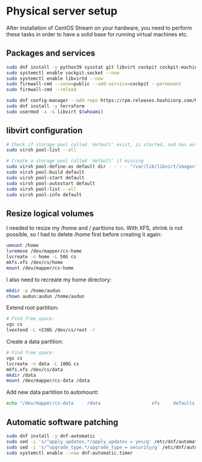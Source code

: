 # Physical server setup

After installation of CentOS Stream on your hardware, you need to perform these tasks in order to have a solid base for running virtual machines etc.

## Packages and services

```bash
sudo dnf install -y python39 sysstat git libvirt cockpit cockpit-machines virt-manager
sudo systemctl enable cockpit.socket --now
sudo systemctl enable libvirtd --now
sudo firewall-cmd --zone=public --add-service=cockpit --permanent
sudo firewall-cmd --reload

sudo dnf config-manager --add-repo https://rpm.releases.hashicorp.com/RHEL/hashicorp.repo
sudo dnf install -y terraform
sudo usermod -a -G libvirt $(whoami)
```

## libvirt configuration

```bash
# Check if storage pool called 'default' exist, is started, and has autostart on
sudo virsh pool-list --all

# Create a storage pool called 'default' if missing
sudo virsh pool-define-as default dir - - - - "/var/lib/libvirt/images"
sudo virsh pool-build default
sudo virsh pool-start default
sudo virsh pool-autostart default
sudo virsh pool-list --all
sudo virsh pool-info default
```

## Resize logical volumes

I needed to resize my /home and / paritions too.  With XFS, shrink is not possible, so I had to delete /home first before creating it again:

```bash
umount /home
lvremove /dev/mapper/cs-home
lvcreate -n home -L 50G cs
mkfs.xfs /dev/cs/home
mount /dev/mapper/cs-home
```

I also need to recreate my home directory:

```bash
mkdir -p /home/audun
chown audun:audun /home/audun
```

Extend root partition:

```bash
# Find free space:
vgs cs
lvextend -L +230G /dev/cs/root -r
```

Create a data partition:

```bash
# Find free space:
vgs cs
lvcreate -n data -L 100G cs
mkfs.xfs /dev/cs/data
mkdir /data
mount /dev/mapper/cs-data /data
```

Add new data partition to automount:

```bash
echo "/dev/mapper/cs-data     /data                   xfs     defaults        0 0" >> /etc/fstab
```

## Automatic software patching

```bash
sudo dnf install -y dnf-automatic
sudo sed -i 's/^apply_updates.*/apply_updates = yes/g' /etc/dnf/automatic.conf
sudo sed -i 's/^upgrade_type.*/upgrade_type = security/g' /etc/dnf/automatic.conf
sudo systemctl enable --now dnf-automatic.timer
```

